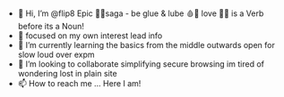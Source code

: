 - 👋 Hi, I’m @flip8 Epic 🧿📝saga - be glue & lube 🩸🌲 love 💞💗 is a Verb before its a Noun! 
- 👀 focused on my own interest lead info 
- 🌱 I’m currently learning the basics from the middle outwards open for slow  loud over expm
- 💞️ I’m looking to collaborate simplifying secure browsing im tired of wondering lost in plain site
- 📫 How to reach me ... Here I am!

<!---
flip8/flip8 is a ✨ special ✨ repository because its `README.md` (this file) appears on your GitHub profile.
You can click the Preview link to take a look at your changes.
--->
